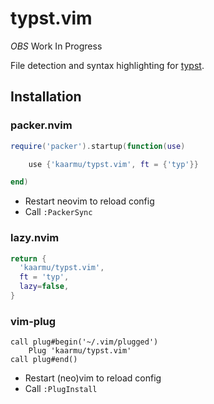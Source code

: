 # typst.vim

*OBS* Work In Progress

File detection and syntax highlighting for [typst](https://typst.app).

## Installation

### packer.nvim

```lua
require('packer').startup(function(use)

    use {'kaarmu/typst.vim', ft = {'typ'}}

end)
```

- Restart neovim to reload config
- Call `:PackerSync`

### lazy.nvim
```lua
return {
  'kaarmu/typst.vim',
  ft = 'typ',
  lazy=false,
}
```

### vim-plug

```vim
call plug#begin('~/.vim/plugged')
    Plug 'kaarmu/typst.vim'
call plug#end()
```

- Restart (neo)vim to reload config
- Call `:PlugInstall`

